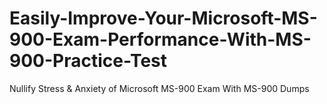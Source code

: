 # Easily-Improve-Your-Microsoft-MS-900-Exam-Performance-With-MS-900-Practice-Test
Nullify Stress &amp; Anxiety of Microsoft MS-900 Exam With MS-900 Dumps
